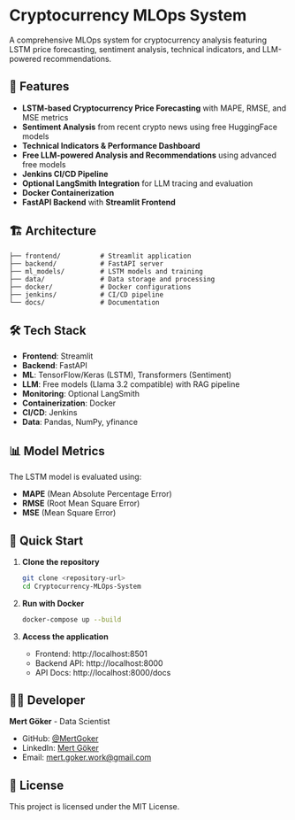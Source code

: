 # Cryptocurrency MLOps System

A comprehensive MLOps system for cryptocurrency analysis featuring LSTM price forecasting, sentiment analysis, technical indicators, and LLM-powered recommendations.

## 🚀 Features

- **LSTM-based Cryptocurrency Price Forecasting** with MAPE, RMSE, and MSE metrics
- **Sentiment Analysis** from recent crypto news using free HuggingFace models
- **Technical Indicators & Performance Dashboard**
- **Free LLM-powered Analysis and Recommendations** using advanced free models
- **Jenkins CI/CD Pipeline**
- **Optional LangSmith Integration** for LLM tracing and evaluation
- **Docker Containerization**
- **FastAPI Backend** with **Streamlit Frontend**

## 🏗️ Architecture

```
├── frontend/          # Streamlit application
├── backend/           # FastAPI server
├── ml_models/         # LSTM models and training
├── data/              # Data storage and processing
├── docker/            # Docker configurations
├── jenkins/           # CI/CD pipeline
└── docs/              # Documentation
```

## 🛠️ Tech Stack

- **Frontend**: Streamlit
- **Backend**: FastAPI
- **ML**: TensorFlow/Keras (LSTM), Transformers (Sentiment)
- **LLM**: Free models (Llama 3.2 compatible) with RAG pipeline
- **Monitoring**: Optional LangSmith
- **Containerization**: Docker
- **CI/CD**: Jenkins
- **Data**: Pandas, NumPy, yfinance

## 📊 Model Metrics

The LSTM model is evaluated using:
- **MAPE** (Mean Absolute Percentage Error)
- **RMSE** (Root Mean Square Error)  
- **MSE** (Mean Square Error)

## 🚀 Quick Start

1. **Clone the repository**
   ```bash
   git clone <repository-url>
   cd Cryptocurrency-MLOps-System
   ```

2. **Run with Docker**
   ```bash
   docker-compose up --build
   ```

3. **Access the application**
   - Frontend: http://localhost:8501
   - Backend API: http://localhost:8000
   - API Docs: http://localhost:8000/docs

## 👨‍💻 Developer

**Mert Göker** - Data Scientist

- GitHub: [@MertGoker](https://github.com/MertGoker)
- LinkedIn: [Mert Göker](https://www.linkedin.com/in/mert-goker-bb4bb91b6/)
- Email: mert.goker.work@gmail.com

## 📝 License

This project is licensed under the MIT License. 